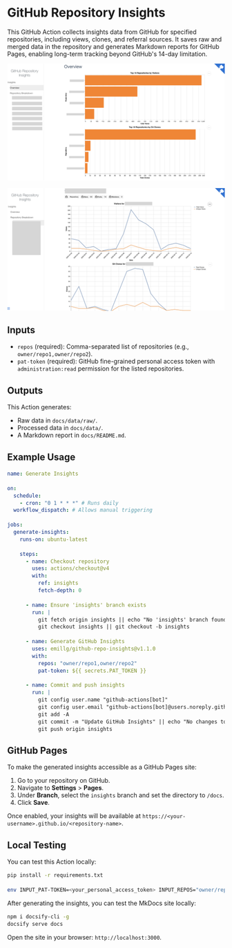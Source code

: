 # GitHub Repository Insights

This GitHub Action collects insights data from GitHub for specified repositories, including views, clones, and referral sources. It saves raw and merged data in the repository and generates Markdown reports for GitHub Pages, enabling long-term tracking beyond GitHub's 14-day limitation.

![Overview](images/demo-overview.png)

![Repo](images/demo-repo.png)

## Inputs

- `repos` (required): Comma-separated list of repositories (e.g., `owner/repo1,owner/repo2`).
- `pat-token` (required): GitHub fine-grained personal access token with `administration:read` permission for the listed repositories.

## Outputs

This Action generates:

- Raw data in `docs/data/raw/`.
- Processed data in `docs/data/`.
- A Markdown report in `docs/README.md`.

## Example Usage

```yaml
name: Generate Insights

on:
  schedule:
    - cron: "0 1 * * *" # Runs daily
  workflow_dispatch: # Allows manual triggering

jobs:
  generate-insights:
    runs-on: ubuntu-latest

    steps:
      - name: Checkout repository
        uses: actions/checkout@v4
        with:
          ref: insights
          fetch-depth: 0

      - name: Ensure 'insights' branch exists
        run: |
          git fetch origin insights || echo "No 'insights' branch found"
          git checkout insights || git checkout -b insights

      - name: Generate GitHub Insights
        uses: emillg/github-repo-insights@v1.1.0
        with:
          repos: "owner/repo1,owner/repo2"
          pat-token: ${{ secrets.PAT_TOKEN }}

      - name: Commit and push insights
        run: |
          git config user.name "github-actions[bot]"
          git config user.email "github-actions[bot]@users.noreply.github.com"
          git add -A
          git commit -m "Update GitHub Insights" || echo "No changes to commit"
          git push origin insights
```

## GitHub Pages

To make the generated insights accessible as a GitHub Pages site:

1. Go to your repository on GitHub.
2. Navigate to **Settings** > **Pages**.
3. Under **Branch**, select the `insights` branch and set the directory to `/docs`.
4. Click **Save**.

Once enabled, your insights will be available at `https://<your-username>.github.io/<repository-name>`.

## Local Testing

You can test this Action locally:

```bash
pip install -r requirements.txt

env INPUT_PAT-TOKEN=<your_personal_access_token> INPUT_REPOS="owner/repo1,owner/repo2" python github_insights.py
```

After generating the insights, you can test the MkDocs site locally:

```bash
npm i docsify-cli -g
docsify serve docs
```

Open the site in your browser: `http://localhost:3000`.
